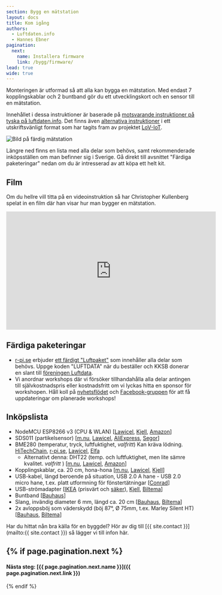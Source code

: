 ```yaml
---
section: Bygg en mätstation
layout: docs
title: Kom igång
authors:
  - Luftdaten.info
  - Hannes Ebner
pagination:
  next:
    name: Installera firmware
    link: /bygg/firmware/
lead: true
wide: true
---
```


Monteringen är utformad så att alla kan bygga en mät&shy;station. Med endast 7 kopplings&shy;kablar och 2 bunt&shy;band gör du ett utvecklings&shy;kort och en sensor till en mät&shy;station.

Innehållet i dessa instruktioner är baserade på [motsvarande instruktioner på tyska på luftdaten.info](https://luftdaten.info/feinstaubsensor-bauen/). Det finns även [alternativa instruktioner](/assets/bygginstruktioner_lov-iot.pdf) i ett utskriftsvänligt format som har tagits fram av projektet [LoV-IoT](https://www.loviot.se/).

![Bild på färdig mätstation](img/matstation.jpg)

Längre ned finns en lista med alla delar som behövs, samt rekommenderade inköpsställen om man befinner sig i Sverige. Gå direkt till avsnittet "Färdiga paketeringar" nedan om du är intresserad av att köpa ett helt kit.

## Film

Om du hellre vill titta på en videoinstruktion så har Christopher Kullenberg spelat in en film där han visar hur man bygger en mätstation.
<iframe width="560" height="315" src="https://www.youtube-nocookie.com/embed/yzhd6lCKG9E?controls=0" frameborder="0" allow="accelerometer; autoplay; clipboard-write; encrypted-media; gyroscope; picture-in-picture" allowfullscreen></iframe>

## Färdiga paketeringar

  * [r-pi.se](https://r-pi.se) erbjuder [ett färdigt "Luftpaket"](https://r-pi.se/labb-experiment/vader/luftdatas-luftkitt-med-partikelmatning) som innehåller alla delar som behövs. Uppge koden "LUFTDATA" när du beställer och KKSB donerar en slant till [föreningen Luftdata](/forening/).
  * Vi anordnar workshops där vi försöker tillhandahålla alla delar antingen till självkostnadspris eller kostnadsfritt om vi lyckas hitta en sponsor för workshopen. Håll koll på [nyhetsflödet](/nyheter) och [Facebook-gruppen](https://www.facebook.com/groups/luftbubblan/) för att få uppdateringar om planerade workshops!

## Inköpslista

  * NodeMCU ESP8266 v3 (CPU & WLAN) [[Lawicel](https://www.lawicel-shop.se/nodemcu-v3-with-esp-12e-ch340), [Kjell](https://www.kjell.com/se/sortiment/el-verktyg/arduino/utvecklingskort/nodemcu-utvecklingskort-p87949), [Amazon](https://www.amazon.de/dp/B06Y1ZPNMS/)]
  * SDS011 (partikelsensor) [[m.nu](https://www.m.nu/sensorer-matinstrument/nova-pm-sensor-sds011-1), [Lawicel](https://www.lawicel-shop.se/nova-pm-sensor-sds011), [AliExpress](https://www.aliexpress.com/wholesale?SortType=price_asc&shipCountry=de&SearchText=sds011&CatId=523), [Segor](http://www.segor.de)]
  * BME280 (temperatur, tryck, luftfuktighet, *valfritt*) Kan kräva lödning. [HiTechChain](https://hitechchain.se/raspberry-pi/bme280-environmental-sensor), [r-pi.se](https://r-pi.se/products/bme280-gy-sensor-spi-o-i2c-fukttemp-och-barometrisk-tryck), [Lawicel](https://www.lawicel-shop.se/catalogsearch/result/?q=BME280), [Elfa](https://www.elfa.se/sv/bme280-temperature-humidity-pressure-sensor-adafruit-2652/p/30091192?q=BME280&pos=2&origPos=2&origPageSize=10&track=true)
    * Alternativt denna: DHT22 (temp. och luftfuktighet, men lite sämre kvalitet. *valfritt* ) [[m.nu](https://www.m.nu/sensorer-matinstrument/dht22-temperature-humidity-sensor-extras), [Lawicel](https://www.lawicel-shop.se/dht22-temperature-humidity-sensor), [Amazon](https://www.amazon.de/dp/B06XF4TNT9/)]
  * Kopplingskablar, ca. 20 cm, hona-hona [[m.nu](https://www.m.nu/breadboarding/breadboarding-premium-female-female-jumper-wires-40-x-6-150mm), [Lawicel](https://www.lawicel-shop.se/kablage-labb/kopplingstrad/jumper-wires-f-f-15cm-10p), [Kjell](https://www.kjell.com/se/sortiment/el-verktyg/arduino/tillbehor/luxorparts-delbar-kopplingskabel-40-pol-hona-hona-p87906)]
  * USB-kabel, längd beroende på situation, USB 2.0 A hane - USB 2.0 micro hane, t.ex. platt utformning för fönstertätningar [[Conrad](https://www.conrad.se/USB-2.0-F%f6rl%e4ngningskabel-Renkforce-%5b1x-USB-2.0-A-hane-1x-USB-2.0-A-hona%5d-H%f6gflexibel-3-m-Svart.htm?websale8=conrad-swe&pi=1365367&amp;ci=SHOP_AREA_258249_0410105)]
  * USB-strömadapter [[IKEA](https://www.ikea.com/se/sv/p/koppla-usb-laddare-med-1-port-vit-40412278/) (prisvärt och [säker](https://youtu.be/uRe9w5PKmsE)), [Kjell](https://www.kjell.com/se/sortiment/dator-natverk/datortillbehor/usb-tillbehor/usb-laddare/linocell-mini-usb-laddare-2-4-a-svart-p95717), [Biltema](http://www.biltema.se/sv/Kontor---Teknik/Mobilt/Kablar-och-laddare/Reseladdare-USB-2000036148/)]
  * Buntband [[Bauhaus](https://www.bauhaus.se/buntband-100-x-2-5-transparent-100-pack.html)]
  * Slang, invändig diameter 6 mm, längd ca. 20 cm [[Bauhaus](https://www.bauhaus.se/pvc-slang-6x1-5mm.html), [Biltema](http://www.biltema.se/sv/Bat/VVS/Slang/Vattenslang-10-m-2000017745/?artId=15330)]
  * 2x avloppsböj som väderskydd (böj 87°, Ø 75mm, t.ex. Marley Silent HT) [[Bauhaus](https://www.bauhaus.se/ht-avloppsror-boj-87-o75mm.html), [Biltema](http://www.biltema.se/sv/Bygg/VVS/Ror-och-rordelar/Avloppsror-och-rordelar/Avloppsboj-2000023051/?artId=87264)]

Har du hittat nån bra källa för en byggdel? Hör av dig till [{{ site.contact }}](mailto:{{ site.contact }}) så lägger vi till infon här.

{% if page.pagination.next %}
---
#### Nästa steg: [{{ page.pagination.next.name }}]({{ page.pagination.next.link }})
{% endif %}
